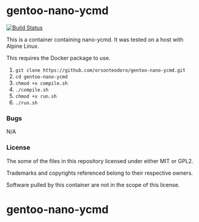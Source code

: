 # gentoo-nano-ycmd

[![Build Status](https://travis-ci.org/orsonteodoro/gentoo-nano-ycmd.svg?branch=master)](https://travis-ci.org/orsonteodoro/gentoo-nano-ycmd)

This is a container containing nano-ycmd.  It was tested on a host with Alpine Linux.

This requires the Docker package to use.

1. `git clone https://github.com/orsonteodoro/gentoo-nano-ycmd.git`
2. `cd gentoo-nano-ycmd`
3. `chmod +x compile.sh`
4. `./compile.sh`
5. `chmod +x run.sh`
6. `./run.sh`

### Bugs

N/A

### License

The some of the files in this repository licensed under either MIT or GPL2.

Trademarks and copyrights referenced belong to their respective owners.

Software pulled by this container are not in the scope of this license.
# gentoo-nano-ycmd
